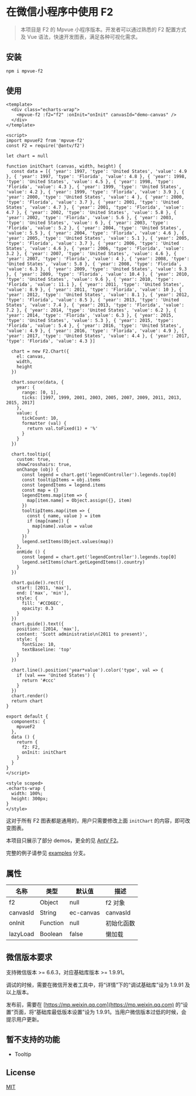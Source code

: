 # 在微信小程序中使用 F2

> 本项目是 F2 的 Mpvue 小程序版本。开发者可以通过熟悉的 F2 配置方式及 Vue 语法，快速开发图表，满足各种可视化需求。

## 安装

``` bash
npm i mpvue-f2
```

## 使用

``` vue
<template>
  <div class="echarts-wrap">
    <mpvue-f2 :f2="f2" :onInit="onInit" canvasId="demo-canvas" />
  </div>
</template>

<script>
import mpvueF2 from 'mpvue-f2'
const F2 = require('@antv/f2')

let chart = null

function initChart (canvas, width, height) {
  const data = [{ 'year': 1997, 'type': 'United States', 'value': 4.9 }, { 'year': 1997, 'type': 'Florida', 'value': 4.8 }, { 'year': 1998, 'type': 'United States', 'value': 4.5 }, { 'year': 1998, 'type': 'Florida', 'value': 4.3 }, { 'year': 1999, 'type': 'United States', 'value': 4.2 }, { 'year': 1999, 'type': 'Florida', 'value': 3.9 }, { 'year': 2000, 'type': 'United States', 'value': 4 }, { 'year': 2000, 'type': 'Florida', 'value': 3.7 }, { 'year': 2001, 'type': 'United States', 'value': 4.7 }, { 'year': 2001, 'type': 'Florida', 'value': 4.7 }, { 'year': 2002, 'type': 'United States', 'value': 5.8 }, { 'year': 2002, 'type': 'Florida', 'value': 5.6 }, { 'year': 2003, 'type': 'United States', 'value': 6 }, { 'year': 2003, 'type': 'Florida', 'value': 5.2 }, { 'year': 2004, 'type': 'United States', 'value': 5.5 }, { 'year': 2004, 'type': 'Florida', 'value': 4.6 }, { 'year': 2005, 'type': 'United States', 'value': 5.1 }, { 'year': 2005, 'type': 'Florida', 'value': 3.7 }, { 'year': 2006, 'type': 'United States', 'value': 4.6 }, { 'year': 2006, 'type': 'Florida', 'value': 3.2 }, { 'year': 2007, 'type': 'United States', 'value': 4.6 }, { 'year': 2007, 'type': 'Florida', 'value': 4 }, { 'year': 2008, 'type': 'United States', 'value': 5.8 }, { 'year': 2008, 'type': 'Florida', 'value': 6.3 }, { 'year': 2009, 'type': 'United States', 'value': 9.3 }, { 'year': 2009, 'type': 'Florida', 'value': 10.4 }, { 'year': 2010, 'type': 'United States', 'value': 9.6 }, { 'year': 2010, 'type': 'Florida', 'value': 11.1 }, { 'year': 2011, 'type': 'United States', 'value': 8.9 }, { 'year': 2011, 'type': 'Florida', 'value': 10 }, { 'year': 2012, 'type': 'United States', 'value': 8.1 }, { 'year': 2012, 'type': 'Florida', 'value': 8.5 }, { 'year': 2013, 'type': 'United States', 'value': 7.4 }, { 'year': 2013, 'type': 'Florida', 'value': 7.2 }, { 'year': 2014, 'type': 'United States', 'value': 6.2 }, { 'year': 2014, 'type': 'Florida', 'value': 6.3 }, { 'year': 2015, 'type': 'United States', 'value': 5.3 }, { 'year': 2015, 'type': 'Florida', 'value': 5.4 }, { 'year': 2016, 'type': 'United States', 'value': 4.9 }, { 'year': 2016, 'type': 'Florida', 'value': 4.9 }, { 'year': 2017, 'type': 'United States', 'value': 4.4 }, { 'year': 2017, 'type': 'Florida', 'value': 4.3 }]

  chart = new F2.Chart({
    el: canvas,
    width,
    height
  })

  chart.source(data, {
    year: {
      range: [0, 1],
      ticks: [1997, 1999, 2001, 2003, 2005, 2007, 2009, 2011, 2013, 2015, 2017]
    },
    value: {
      tickCount: 10,
      formatter (val) {
        return val.toFixed(1) + '%'
      }
    }
  })

  chart.tooltip({
    custom: true,
    showCrosshairs: true,
    onChange (obj) {
      const legend = chart.get('legendController').legends.top[0]
      const tooltipItems = obj.items
      const legendItems = legend.items
      const map = {}
      legendItems.map(item => {
        map[item.name] = Object.assign({}, item)
      })
      tooltipItems.map(item => {
        const { name, value } = item
        if (map[name]) {
          map[name].value = value
        }
      })
      legend.setItems(Object.values(map))
    },
    onHide () {
      const legend = chart.get('legendController').legends.top[0]
      legend.setItems(chart.getLegendItems().country)
    }
  })

  chart.guide().rect({
    start: [2011, 'max'],
    end: ['max', 'min'],
    style: {
      fill: '#CCD6EC',
      opacity: 0.3
    }
  })
  chart.guide().text({
    position: [2014, 'max'],
    content: 'Scott administratio\n(2011 to present)',
    style: {
      fontSize: 10,
      textBaseline: 'top'
    }
  })

  chart.line().position('year*value').color('type', val => {
    if (val === 'United States') {
      return '#ccc'
    }
  })
  chart.render()
  return chart
}

export default {
  components: {
    mpvueF2
  },
  data () {
    return {
      f2: F2,
      onInit: initChart
    }
  }
}
</script>

<style scoped>
.echarts-wrap {
  width: 100%;
  height: 300px;
}
</style>

```

这对于所有 F2 图表都是通用的，用户只需要修改上面 `initChart` 的内容，即可改变图表。

本项目只展示了部分 demos，更全的见 [AntV F2](https://antv.alipay.com/zh-cn/f2/3.x/demo/index.html)。

完整的例子请参见 [examples](https://github.com/soonfy/mpvue-f2/tree/examples) 分支。

## 属性

| 名称          | 类型           | 默认值         | 描述           |
| -------------|--------------- | ------------- | ------------- |
| f2           | Object         | null          | f2 对象        |
| canvasId     | String         | ec-canvas     | canvasId      |
| onInit       | Function       | null          | 初始化函数      |
| lazyLoad     | Boolean        | false         | 懒加载         |

## 微信版本要求

支持微信版本 >= 6.6.3，对应基础库版本 >= 1.9.91。

调试的时候，需要在微信开发者工具中，将“详情”下的“调试基础库”设为 1.9.91 及以上版本。

发布前，需要在 [https://mp.weixin.qq.com](https://mp.weixin.qq.com) 的“设置”页面，将“基础库最低版本设置”设为 1.9.91。当用户微信版本过低的时候，会提示用户更新。

## 暂不支持的功能

- Tooltip

## License

[MIT](LICENSE)
